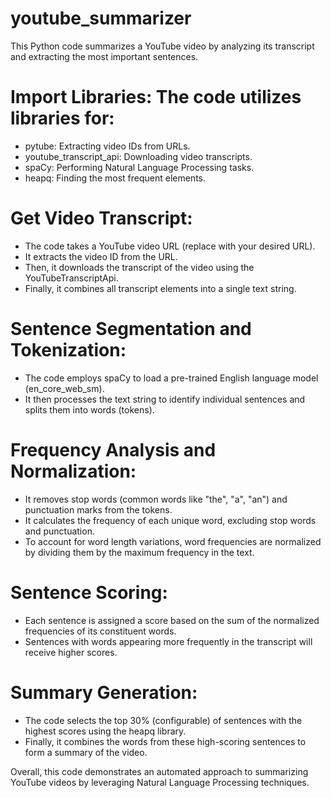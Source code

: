 # youtube_summarizer

This Python code summarizes a YouTube video by analyzing its transcript and extracting the most important sentences.

# Import Libraries: The code utilizes libraries for:

- pytube: Extracting video IDs from URLs.
- youtube_transcript_api: Downloading video transcripts.
- spaCy: Performing Natural Language Processing tasks.
- heapq: Finding the most frequent elements.

# Get Video Transcript:

- The code takes a YouTube video URL (replace with your desired URL).
- It extracts the video ID from the URL.
- Then, it downloads the transcript of the video using the YouTubeTranscriptApi.
- Finally, it combines all transcript elements into a single text string.

# Sentence Segmentation and Tokenization:

- The code employs spaCy to load a pre-trained English language model (en_core_web_sm).
- It then processes the text string to identify individual sentences and splits them into words (tokens).

# Frequency Analysis and Normalization:

- It removes stop words (common words like "the", "a", "an") and punctuation marks from the tokens.
- It calculates the frequency of each unique word, excluding stop words and punctuation.
- To account for word length variations, word frequencies are normalized by dividing them by the maximum frequency in the text.

# Sentence Scoring:

- Each sentence is assigned a score based on the sum of the normalized frequencies of its constituent words.
- Sentences with words appearing more frequently in the transcript will receive higher scores.

# Summary Generation:

- The code selects the top 30% (configurable) of sentences with the highest scores using the heapq library.
- Finally, it combines the words from these high-scoring sentences to form a summary of the video.

Overall, this code demonstrates an automated approach to summarizing YouTube videos by leveraging Natural Language Processing techniques.
